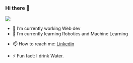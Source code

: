 ### Hi there 👋
<img src="https://github-readme-stats.vercel.app/api?username=aman-rkl&show_icons=true&count_private=true&theme=radical ">
<!-- <img  src="https://github-readme-stats.vercel.app/api/top-langs/?username=aman-rkl&theme=dark&hide_langs_below=1" /> -->
<!--<img src="https://visitor-badge.glitch.me/badge?page_id=aman-rkl.visitor-badge"/> -->

- 🔭 I’m currently working Web dev
- 🌱 I’m currently learning Robotics and Machine Learning 
<!-- 👯 I’m looking to collaborate on Rob_-->
<!-- 🤔 I’m looking for help with ... -->
<!-- 💬 Ask me about ...-->
- 📫 How to reach me: [Linkedin](https://www.linkedin.com/in/aman-sagar-ba4820193/)
<!-- 😄 Pronouns: ... -->
- ⚡ Fun fact: I drink Water.


